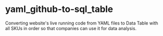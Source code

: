 # yaml_github-to-sql_table
Converting website's live running code from YAML files to Data Table with all SKUs in order so that companies can use it for data analysis.
